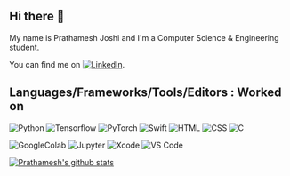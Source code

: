 ## Hi there 👋

<!--
**prathamesh1499/prathamesh1499** is a ✨ _special_ ✨ repository because its `README.md` (this file) appears on your GitHub profile.
<!-- Actual text -->
My name is Prathamesh Joshi and I'm a Computer Science & Engineering student. 

You can find me on [![LinkedIn][1.2]][1].

## Languages/Frameworks/Tools/Editors : Worked on 

![Python](https://img.shields.io/badge/Python-3-informational?style=flat&logo=Python&logoColor=blue&color=#FFFF00)
![Tensorflow](https://img.shields.io/badge/Tensorflow-2-informational?style=flat&logo=Tensorflow&logoColor=orange&color=#FFFF00)
![PyTorch](https://img.shields.io/badge/Pytorch-1.2-informational?style=flat&logo=PyTorch&logoColor=red&color=#FFFF00)
![Swift](https://img.shields.io/badge/Swift-4-informational?style=flat&logo=Swift&logoColor=orange&color=#FFFF00)
![HTML](https://img.shields.io/badge/HTML-5-informational?style=flat&logo=HTML5&logoColor=orange&color=#FFFF00)
![CSS](https://img.shields.io/badge/CSS-3-informational?style=flat&logo=CSS3&logoColor=blue&color=#FFFF00)
![C](https://img.shields.io/badge/C-informational?style=flat&logo=C&logoColor=white&color=#FFFFF0)

![GoogleColab](https://img.shields.io/badge/GoogleColab-yellow.svg?logo=colab)
![Jupyter](https://img.shields.io/badge/Jupyter-black.svg?logo=Jupyter)
![Xcode](https://img.shields.io/badge/Xcode-black.svg?logo=Xcode)
![VS Code](https://img.shields.io/badge/VSCode-blue.svg?logo=visual-studio-code)



<!-- Icons -->

[1.2]: https://raw.githubusercontent.com/MartinHeinz/MartinHeinz/master/linkedin-3-16.png/logoColor=blue (LinkedIn icon without padding)

<!-- Links to your social media accounts -->

[1]: https://www.linkedin.com/in/prathamesh-joshi-14899august/

[![Prathamesh's github stats](https://github-readme-stats.vercel.app/api?username=prathamesh1499&show_icons=true&hide=prs)](https://github.com/prathamesh1499/github-readme-stats)
